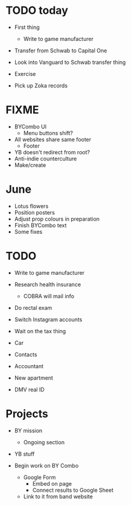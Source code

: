 # TODO today
* First thing
    * Write to game manufacturer
* Transfer from Schwab to Capital One
* Look into Vanguard to Schwab transfer thing
* Exercise

* Pick up Zoka records

# FIXME
* BYCombo UI
    * Menu buttons shift?
* All websites share same footer
    * Footer
* YB doesn't redirect from root?
* Anti-indie counterculture
* Make/create

# June
* Lotus flowers
* Position posters
* Adjust prop colours in preparation
* Finish BYCombo text
* Some fixes

# TODO
* Write to game manufacturer
* Research health insurance
    * COBRA will mail info
* Do rectal exam
* Switch Instagram accounts
* Wait on the tax thing

* Car
* Contacts
* Accountant
* New apartment
* DMV real ID

# Projects
* BY mission
    * Ongoing section
* YB stuff

* Begin work on BY Combo
    * Google Form
        * Embed on page
        * Connect results to Google Sheet
    * Link to it from band website